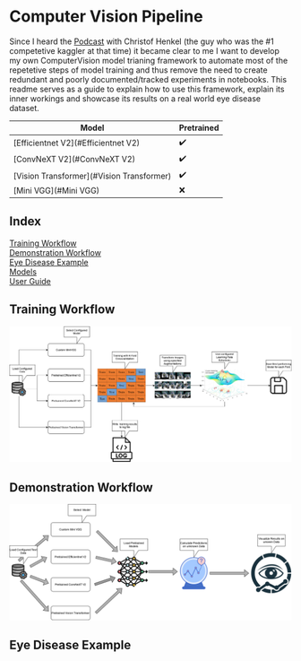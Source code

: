 # Computer Vision Pipeline

Since I heard the [Podcast](https://www.youtube.com/watch?v=RF4LwRl0npQ&t=747s) with Christof Henkel (the guy who was
the #1 competetive kaggler at that time) it became clear to me I want to develop my own ComputerVision model trianing
framework to automate most of the repetetive steps of model training and thus remove the need to create redundant and
poorly documented/tracked experiments in notebooks.
This readme serves as a guide to explain how to use this framework, explain its inner workings and showcase its results
on a real world eye disease dataset.

| Model                                     | Pretrained         |
|-------------------------------------------|--------------------|
| [Efficientnet V2](#Efficientnet V2)       | :heavy_check_mark: |
| [ConvNeXT V2](#ConvNeXT V2)               | :heavy_check_mark: |
| [Vision Transformer](#Vision Transformer) | :heavy_check_mark: |
| [Mini VGG](#Mini VGG)                     | :x:                |

## Index

[Training Workflow](#Training-Workflow)<br>
[Demonstration Workflow](#Demonstration-Workflow)<br>
[Eye Disease Example](#Eye-Disease-Example)<br>
[Models](#Models)<br>
[User Guide](#User-Guide)<br>

## Training Workflow

![Error](demonstration_results/workflow/train_workflow.png)

## Demonstration Workflow

![Error](demonstration_results/workflow/demo_workflow.png)

## Eye Disease Example




